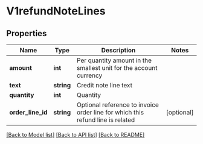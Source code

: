 # V1refundNoteLines

## Properties
Name | Type | Description | Notes
------------ | ------------- | ------------- | -------------
**amount** | **int** | Per quantity amount in the smallest unit for the account currency | 
**text** | **string** | Credit note line text | 
**quantity** | **int** | Quantity | 
**order_line_id** | **string** | Optional reference to invoice order line for which this refund line is related | [optional] 

[[Back to Model list]](../README.md#documentation-for-models) [[Back to API list]](../README.md#documentation-for-api-endpoints) [[Back to README]](../README.md)


